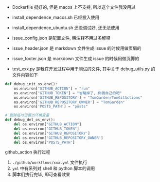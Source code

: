 - Dockerfile 挺好的, 但是 macos 上不支持, 所以这个文件我没用过

- install_dependence_macos.sh 已经投入使用
- install_dependence_ubuntu.sh 还没调试好, 还无法使用

- issue_config.json 是配置文件, 韩注释不用过多解释
- issue_header.json 是 markdown 文件生成 issue 的时候用做页眉的
- issue_footer.json 是 markdown 文件生成 issue 的时候用做页脚的

- test_xxx.py 是我在开发过程中用于测试的文件, 其中关于 debug_utils.py 的文件内容如下
```python
def debug_init_os_env():
    os.environ["GITHUB_ACTION"] = "run"
    os.environ["GITHUB_TOKEN"] = "省略掉了, 你搞自己的吧"
    os.environ['GITHUB_REPOSITORY'] = "TomGarden/TomGitActions"
    os.environ['GITHUB_REPOSITORY_OWNER'] = "TomGarden"
    os.environ['POSTS_PATH'] = "posts"

# 删除临时设置的环境变量
def debug_del_os_env():
    del os.environ["GITHUB_ACTION"]
    del os.environ["GITHUB_TOKEN"]
    del os.environ['GITHUB_REPOSITORY']
    del os.environ['GITHUB_REPOSITORY_OWNER']
    del os.environ['POSTS_PATH']
```

github_action 执行过程
1. `./github/workflows/xxx.yml` 文件执行
2. `yml` 中有系列对 shell 和 python 脚本的调用
3. 脚本们执行完毕, 即可查看效果